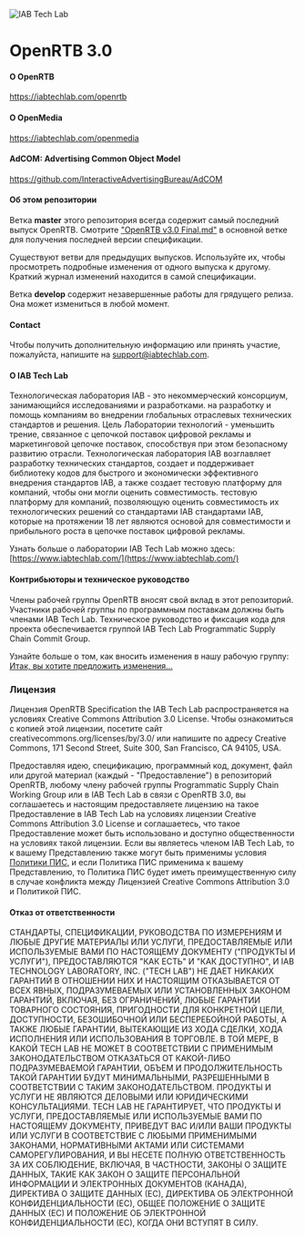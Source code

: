 ![IAB Tech Lab](https://drive.google.com/uc?id=10yoBoG5uRETSXRrnJPUDuONujvADrSG1)

# **OpenRTB 3.0**

#### О OpenRTB
https://iabtechlab.com/openrtb  

#### О OpenMedia
https://iabtechlab.com/openmedia 

#### AdCOM: Advertising Common Object Model
https://github.com/InteractiveAdvertisingBureau/AdCOM

#### Об этом репозитории
Ветка **master** этого репозитория всегда содержит самый последний выпуск OpenRTB.  Смотрите ["OpenRTB v3.0 Final.md"](https://github.com/InteractiveAdvertisingBureau/openrtb/blob/master/OpenRTB%20v3.0%20FINAL.md) в основной ветке для получения последней версии спецификации.

Существуют ветви для предыдущих выпусков. Используйте их, чтобы просмотреть подробные изменения от одного выпуска к другому. Краткий журнал изменений находится в самой спецификации.

Ветка **develop** содержит незавершенные работы для грядущего релиза. Она может измениться в любой момент.

#### Contact
Чтобы получить дополнительную информацию или принять участие, пожалуйста, напишите на support@iabtechlab.com.

#### О IAB Tech Lab  

Технологическая лаборатория IAB - это некоммерческий консорциум, занимающийся исследованиями и разработками.
на разработку и помощь компаниям во внедрении глобальных отраслевых технических стандартов и
решения. Цель Лаборатории технологий - уменьшить трение, связанное с цепочкой поставок цифровой рекламы
и маркетинговой цепочке поставок, способствуя при этом безопасному развитию отрасли.
Технологическая лаборатория IAB возглавляет разработку технических стандартов, создает и поддерживает
библиотеку кодов для быстрого и экономически эффективного внедрения стандартов IAB, а также создает тестовую платформу для компаний, чтобы они могли оценить совместимость.
тестовую платформу для компаний, позволяющую оценить совместимость их технологических решений со стандартами IAB
стандартами IAB, которые на протяжении 18 лет являются основой для совместимости и прибыльного роста
в цепочке поставок цифровой рекламы.

Узнать больше о лаборатории IAB Tech Lab можно здесь: [https://www.iabtechlab.com/](https://www.iabtechlab.com/)


#### Контрибьюторы и техническое руководство

Члены рабочей группы OpenRTB вносят свой вклад в этот репозиторий. Участники рабочей группы по программным поставкам должны быть членами IAB Tech Lab. Техническое руководство и фиксация кода для проекта обеспечивается группой IAB Tech Lab Programmatic Supply Chain Commit Group.

Узнайте больше о том, как вносить изменения в нашу рабочую группу: [Итак, вы хотите предложить изменения...](http://iabtechlab.com/blog/so-youd-like-to-propose-a-change-to-openrtb-adcom/)

### Лицензия
Лицензия OpenRTB Specification the IAB Tech Lab распространяется на условиях Creative Commons Attribution 3.0 License.   Чтобы ознакомиться с копией этой лицензии, посетите сайт creativecommons.org/licenses/by/3.0/ или напишите по адресу Creative Commons, 171 Second Street, Suite 300, San Francisco, CA 94105, USA.

Предоставляя идею, спецификацию, программный код, документ, файл или другой материал (каждый - "Предоставление") в репозиторий OpenRTB, любому члену рабочей группы Programmatic Supply Chain Working Group или в IAB Tech Lab в связи с OpenRTB 3.0, вы соглашаетесь и настоящим предоставляете лицензию на такое Предоставление в IAB Tech Lab на условиях лицензии Creative Commons Attribution 3.0 License и соглашаетесь, что такое Предоставление может быть использовано и доступно общественности на условиях такой лицензии.  Если вы являетесь членом IAB Tech Lab, то к вашему Представлению также могут быть применимы условия [Политики ПИС](https://iabtechlab.com/ipr-iab-techlab/acknowledge-ipr/), и если Политика ПИС применима к вашему Представлению, то Политика ПИС будет иметь преимущественную силу в случае конфликта между Лицензией Creative Commons Attribution 3.0 и Политикой ПИС.

#### Отказ от ответственности

СТАНДАРТЫ, СПЕЦИФИКАЦИИ, РУКОВОДСТВА ПО ИЗМЕРЕНИЯМ И ЛЮБЫЕ ДРУГИЕ МАТЕРИАЛЫ ИЛИ УСЛУГИ, ПРЕДОСТАВЛЯЕМЫЕ ИЛИ ИСПОЛЬЗУЕМЫЕ ВАМИ ПО НАСТОЯЩЕМУ ДОКУМЕНТУ ("ПРОДУКТЫ И УСЛУГИ"), ПРЕДОСТАВЛЯЮТСЯ "КАК ЕСТЬ" И "КАК ДОСТУПНО", И IAB TECHNOLOGY LABORATORY, INC. ("TECH LAB") НЕ ДАЕТ НИКАКИХ ГАРАНТИЙ В ОТНОШЕНИИ НИХ И НАСТОЯЩИМ ОТКАЗЫВАЕТСЯ ОТ ВСЕХ ЯВНЫХ, ПОДРАЗУМЕВАЕМЫХ ИЛИ УСТАНОВЛЕННЫХ ЗАКОНОМ ГАРАНТИЙ, ВКЛЮЧАЯ, БЕЗ ОГРАНИЧЕНИЙ, ЛЮБЫЕ ГАРАНТИИ ТОВАРНОГО СОСТОЯНИЯ, ПРИГОДНОСТИ ДЛЯ КОНКРЕТНОЙ ЦЕЛИ, ДОСТУПНОСТИ, БЕЗОШИБОЧНОЙ ИЛИ БЕСПЕРЕБОЙНОЙ РАБОТЫ, А ТАКЖЕ ЛЮБЫЕ ГАРАНТИИ, ВЫТЕКАЮЩИЕ ИЗ ХОДА СДЕЛКИ, ХОДА ИСПОЛНЕНИЯ ИЛИ ИСПОЛЬЗОВАНИЯ В ТОРГОВЛЕ. В ТОЙ МЕРЕ, В КАКОЙ TECH LAB НЕ МОЖЕТ В СООТВЕТСТВИИ С ПРИМЕНИМЫМ ЗАКОНОДАТЕЛЬСТВОМ ОТКАЗАТЬСЯ ОТ КАКОЙ-ЛИБО ПОДРАЗУМЕВАЕМОЙ ГАРАНТИИ, ОБЪЕМ И ПРОДОЛЖИТЕЛЬНОСТЬ ТАКОЙ ГАРАНТИИ БУДУТ МИНИМАЛЬНЫМИ, РАЗРЕШЕННЫМИ В СООТВЕТСТВИИ С ТАКИМ ЗАКОНОДАТЕЛЬСТВОМ. ПРОДУКТЫ И УСЛУГИ НЕ ЯВЛЯЮТСЯ ДЕЛОВЫМИ ИЛИ ЮРИДИЧЕСКИМИ КОНСУЛЬТАЦИЯМИ. TECH LAB НЕ ГАРАНТИРУЕТ, ЧТО ПРОДУКТЫ И УСЛУГИ, ПРЕДОСТАВЛЯЕМЫЕ ИЛИ ИСПОЛЬЗУЕМЫЕ ВАМИ ПО НАСТОЯЩЕМУ ДОКУМЕНТУ, ПРИВЕДУТ ВАС И/ИЛИ ВАШИ ПРОДУКТЫ ИЛИ УСЛУГИ В СООТВЕТСТВИЕ С ЛЮБЫМИ ПРИМЕНИМЫМИ ЗАКОНАМИ, НОРМАТИВНЫМИ АКТАМИ ИЛИ СИСТЕМАМИ САМОРЕГУЛИРОВАНИЯ, И ВЫ НЕСЕТЕ ПОЛНУЮ ОТВЕТСТВЕННОСТЬ ЗА ИХ СОБЛЮДЕНИЕ, ВКЛЮЧАЯ, В ЧАСТНОСТИ, ЗАКОНЫ О ЗАЩИТЕ ДАННЫХ, ТАКИЕ КАК ЗАКОН О ЗАЩИТЕ ПЕРСОНАЛЬНОЙ ИНФОРМАЦИИ И ЭЛЕКТРОННЫХ ДОКУМЕНТОВ (КАНАДА), ДИРЕКТИВА О ЗАЩИТЕ ДАННЫХ (ЕС), ДИРЕКТИВА ОБ ЭЛЕКТРОННОЙ КОНФИДЕНЦИАЛЬНОСТИ (ЕС), ОБЩЕЕ ПОЛОЖЕНИЕ О ЗАЩИТЕ ДАННЫХ (ЕС) И ПОЛОЖЕНИЕ ОБ ЭЛЕКТРОННОЙ КОНФИДЕНЦИАЛЬНОСТИ (ЕС), КОГДА ОНИ ВСТУПЯТ В СИЛУ.
